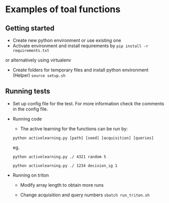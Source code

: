 # Examples of toal functions

## Getting started

- Create new python environment or use existing one
- Activate environment and install requirements by
``` pip install -r requirements.txt ```

or alternatively using virtualenv

- Create folders for temporary files and install python environment
(Helper)
``` source setup.sh ```

## Running tests
- Set up config file for the test. For more information check the comments in the config file.

- Running code 
	- The active learning for the functions can be run by:

	```python activelearning.py [path] [seed] [acquisition] [queries] ```

	eg. 

	```python activelearning.py ./ 4321 random 5```
	
	```python activelearning.py ./ 1234 decision_ig 1```

- Running on triton
	- Modify array length to obtain more runs

	- Change acquisition and query numbers
	```sbatch run_triton.sh```